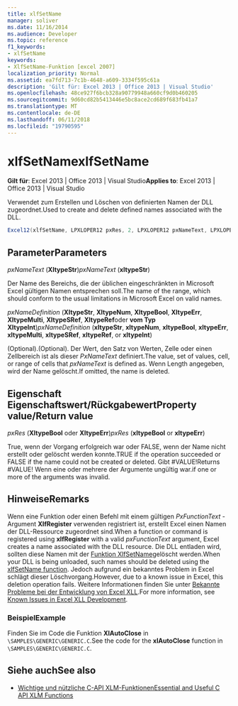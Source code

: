```yaml
---
title: xlfSetName
manager: soliver
ms.date: 11/16/2014
ms.audience: Developer
ms.topic: reference
f1_keywords:
- xlfSetName
keywords:
- XlfSetName-Funktion [excel 2007]
localization_priority: Normal
ms.assetid: ea7fd713-7c1b-4648-a609-3334f595c61a
description: 'Gilt für: Excel 2013 | Office 2013 | Visual Studio'
ms.openlocfilehash: 48ce927f6bcb328a90779948a660cf9d0b460205
ms.sourcegitcommit: 9d60cd82b5413446e5bc8ace2cd689f683fb41a7
ms.translationtype: MT
ms.contentlocale: de-DE
ms.lasthandoff: 06/11/2018
ms.locfileid: "19790595"
---
```

# <a name="xlfsetname"></a><span data-ttu-id="1fef4-104">xlfSetName</span><span class="sxs-lookup"><span data-stu-id="1fef4-104">xlfSetName</span></span>

<span data-ttu-id="1fef4-105">**Gilt für**: Excel 2013 | Office 2013 | Visual Studio</span><span class="sxs-lookup"><span data-stu-id="1fef4-105">**Applies to**: Excel 2013 | Office 2013 | Visual Studio</span></span> 
  
<span data-ttu-id="1fef4-106">Verwendet zum Erstellen und Löschen von definierten Namen der DLL zugeordnet.</span><span class="sxs-lookup"><span data-stu-id="1fef4-106">Used to create and delete defined names associated with the DLL.</span></span>
  
```cs
Excel12(xlfSetName, LPXLOPER12 pxRes, 2, LPXLOPER12 pxNameText, LPXLOPER12 pxNameDefinition);
```

## <a name="parameters"></a><span data-ttu-id="1fef4-107">Parameter</span><span class="sxs-lookup"><span data-stu-id="1fef4-107">Parameters</span></span>

<span data-ttu-id="1fef4-108">_pxNameText_ (**XltypeStr**)</span><span class="sxs-lookup"><span data-stu-id="1fef4-108">_pxNameText_ (**xltypeStr**)</span></span>
  
<span data-ttu-id="1fef4-109">Der Name des Bereichs, die der üblichen eingeschränkten in Microsoft Excel gültigen Namen entsprechen soll.</span><span class="sxs-lookup"><span data-stu-id="1fef4-109">The name of the range, which should conform to the usual limitations in Microsoft Excel on valid names.</span></span>
  
<span data-ttu-id="1fef4-110">_pxNameDefinition_ (**XltypeStr**, **XltypeNum**, **XltypeBool**, **XltypeErr**, **XltypeMulti**, **XltypeSRef**, **XltypeRef**oder **vom Typ XltypeInt**)</span><span class="sxs-lookup"><span data-stu-id="1fef4-110">_pxNameDefinition_ (**xltypeStr**, **xltypeNum**, **xltypeBool**, **xltypeErr**, **xltypeMulti**, **xltypeSRef**, **xltypeRef**, or **xltypeInt**)</span></span>
  
<span data-ttu-id="1fef4-111">(Optional).</span><span class="sxs-lookup"><span data-stu-id="1fef4-111">(Optional).</span></span> <span data-ttu-id="1fef4-112">Der Wert, den Satz von Werten, Zelle oder einen Zellbereich ist als dieser _PxNameText_ definiert.</span><span class="sxs-lookup"><span data-stu-id="1fef4-112">The value, set of values, cell, or range of cells that  _pxNameText_ is defined as.</span></span> <span data-ttu-id="1fef4-113">Wenn Length angegeben, wird der Name gelöscht.</span><span class="sxs-lookup"><span data-stu-id="1fef4-113">If omitted, the name is deleted.</span></span> 
  
## <a name="property-valuereturn-value"></a><span data-ttu-id="1fef4-114">Eigenschaft Eigenschaftswert/Rückgabewert</span><span class="sxs-lookup"><span data-stu-id="1fef4-114">Property value/Return value</span></span>

<span data-ttu-id="1fef4-115">_pxRes_ (**XltypeBool** oder **XltypeErr**)</span><span class="sxs-lookup"><span data-stu-id="1fef4-115">_pxRes_ (**xltypeBool** or **xltypeErr**)</span></span>
  
<span data-ttu-id="1fef4-116">True, wenn der Vorgang erfolgreich war oder FALSE, wenn der Name nicht erstellt oder gelöscht werden konnte.</span><span class="sxs-lookup"><span data-stu-id="1fef4-116">TRUE if the operation succeeded or FALSE if the name could not be created or deleted.</span></span> <span data-ttu-id="1fef4-117">Gibt #VALUE!</span><span class="sxs-lookup"><span data-stu-id="1fef4-117">Returns #VALUE!</span></span> <span data-ttu-id="1fef4-118">Wenn eine oder mehrere der Argumente ungültig war.</span><span class="sxs-lookup"><span data-stu-id="1fef4-118">if one or more of the arguments was invalid.</span></span>
  
## <a name="remarks"></a><span data-ttu-id="1fef4-119">Hinweise</span><span class="sxs-lookup"><span data-stu-id="1fef4-119">Remarks</span></span>

<span data-ttu-id="1fef4-120">Wenn eine Funktion oder einen Befehl mit einem gültigen _PxFunctionText_ -Argument **XlfRegister** verwenden registriert ist, erstellt Excel einen Namen der DLL-Ressource zugeordnet sind.</span><span class="sxs-lookup"><span data-stu-id="1fef4-120">When a function or command is registered using **xlfRegister** with a valid  _pxFunctionText_ argument, Excel creates a name associated with the DLL resource.</span></span> <span data-ttu-id="1fef4-121">Die DLL entladen wird, sollten diese Namen mit der [Funktion XlfSetName](xlfsetname.md)gelöscht werden.</span><span class="sxs-lookup"><span data-stu-id="1fef4-121">When your DLL is being unloaded, such names should be deleted using the [xlfSetName function](xlfsetname.md).</span></span> <span data-ttu-id="1fef4-122">Jedoch aufgrund ein bekanntes Problem in Excel schlägt dieser Löschvorgang.</span><span class="sxs-lookup"><span data-stu-id="1fef4-122">However, due to a known issue in Excel, this deletion operation fails.</span></span> <span data-ttu-id="1fef4-123">Weitere Informationen finden Sie unter [Bekannte Probleme bei der Entwicklung von Excel XLL](known-issues-in-excel-xll-development.md).</span><span class="sxs-lookup"><span data-stu-id="1fef4-123">For more information, see [Known Issues in Excel XLL Development](known-issues-in-excel-xll-development.md).</span></span>
  
### <a name="example"></a><span data-ttu-id="1fef4-124">Beispiel</span><span class="sxs-lookup"><span data-stu-id="1fef4-124">Example</span></span>

<span data-ttu-id="1fef4-125">Finden Sie im Code die Funktion **XlAutoClose** in `\SAMPLES\GENERIC\GENERIC.C`.</span><span class="sxs-lookup"><span data-stu-id="1fef4-125">See the code for the **xlAutoClose** function in  `\SAMPLES\GENERIC\GENERIC.C`.</span></span>
  
## <a name="see-also"></a><span data-ttu-id="1fef4-126">Siehe auch</span><span class="sxs-lookup"><span data-stu-id="1fef4-126">See also</span></span>

- [<span data-ttu-id="1fef4-127">Wichtige und nützliche C-API XLM-Funktionen</span><span class="sxs-lookup"><span data-stu-id="1fef4-127">Essential and Useful C API XLM Functions</span></span>](essential-and-useful-c-api-xlm-functions.md)

